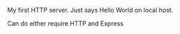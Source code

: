 My first HTTP server. 
Just says Hello World on local host.

Can do either require HTTP and Express

